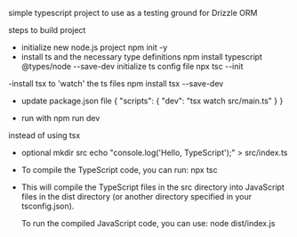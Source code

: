 simple typescript project to use as a testing ground for Drizzle ORM 

steps to build project 

- initialize new node.js project 
npm init -y
- install ts and the necessary type definitions 
npm install typescript @types/node --save-dev
initialize ts config file 
npx tsc --init

-install tsx to 'watch' the ts files 
npm install tsx --save-dev
- update package.json file 
{
  "scripts": {
    "dev": "tsx watch src/main.ts"
  }
}

- run with
npm run dev

instead of using tsx
- optional 
mkdir src
echo "console.log('Hello, TypeScript');" > src/index.ts
- To compile the TypeScript code, you can run:
 npx tsc
- This will compile the TypeScript files in the src directory into JavaScript files in the dist directory (or another directory specified in your tsconfig.json).

  To run the compiled JavaScript code, you can use:
node dist/index.js